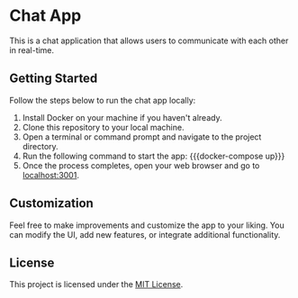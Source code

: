 # Chat App

This is a chat application that allows users to communicate with each other in real-time.

## Getting Started

Follow the steps below to run the chat app locally:

1. Install Docker on your machine if you haven't already.
2. Clone this repository to your local machine.
3. Open a terminal or command prompt and navigate to the project directory.
4. Run the following command to start the app:
{{{docker-compose up}}}
5. Once the process completes, open your web browser and go to [localhost:3001](http://localhost:3001).

## Customization

Feel free to make improvements and customize the app to your liking. You can modify the UI, add new features, or integrate additional functionality.

## License

This project is licensed under the [MIT License](LICENSE).
